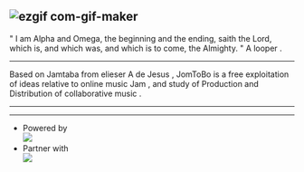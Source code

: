 ![ezgif com-gif-maker](https://cloud.githubusercontent.com/assets/1283808/11353919/cd40bcce-9247-11e5-8231-ef90e588a477.gif)
------  

" I am Alpha and Omega, the beginning and the ending, saith the Lord, which is, and which was, and which is to come, the Almighty. " A looper .

------
Based on Jamtaba from elieser A de Jesus , JomToBo is a free exploitation of ideas relative to online music Jam ,
and study of Production and Distribution of collaborative music   .

-----
-----


+ Powered by   
 [<img src="https://cloud.githubusercontent.com/assets/1283808/11451416/d8887d70-95c5-11e5-820e-1da72af33bdf.png">](http://www.asio4all.com/)  
+ Partner with  
[<img src="https://cloud.githubusercontent.com/assets/1283808/11451429/38276d0e-95c6-11e5-9aea-c250fcbb57c7.png">](http://ninbot.com/)



